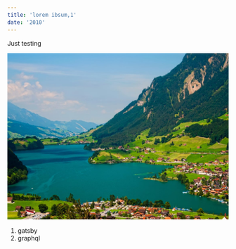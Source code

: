 ```yaml
---
title: 'lorem ibsum,1'
date: '2010'
---
```

Just testing 

![Img](./58936e390849ec1a008b4619.jpg)

1. gatsby 
2. graphql
